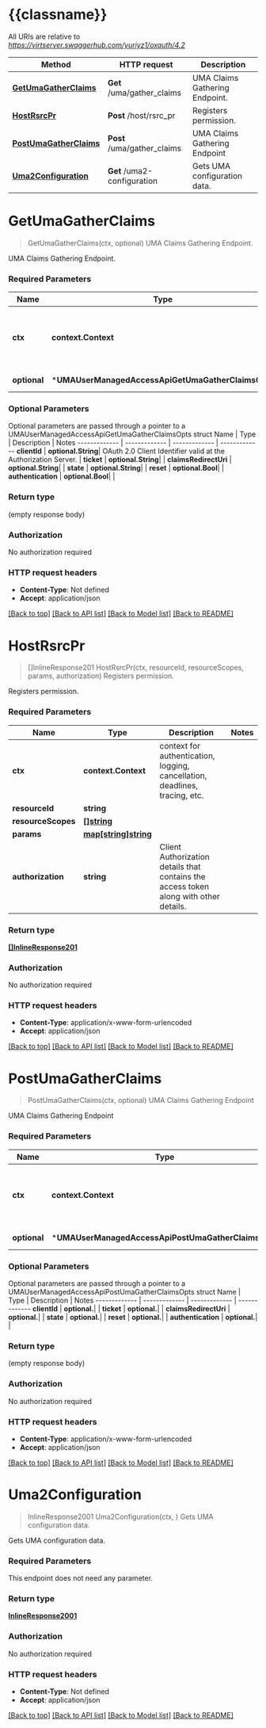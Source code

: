 # {{classname}}

All URIs are relative to *https://virtserver.swaggerhub.com/yuriyz1/oxauth/4.2*

Method | HTTP request | Description
------------- | ------------- | -------------
[**GetUmaGatherClaims**](UMAUserManagedAccessApi.md#GetUmaGatherClaims) | **Get** /uma/gather_claims | UMA Claims Gathering Endpoint.
[**HostRsrcPr**](UMAUserManagedAccessApi.md#HostRsrcPr) | **Post** /host/rsrc_pr | Registers permission.
[**PostUmaGatherClaims**](UMAUserManagedAccessApi.md#PostUmaGatherClaims) | **Post** /uma/gather_claims | UMA Claims Gathering Endpoint
[**Uma2Configuration**](UMAUserManagedAccessApi.md#Uma2Configuration) | **Get** /uma2-configuration | Gets UMA configuration data.

# **GetUmaGatherClaims**
> GetUmaGatherClaims(ctx, optional)
UMA Claims Gathering Endpoint.

UMA Claims Gathering Endpoint.

### Required Parameters

Name | Type | Description  | Notes
------------- | ------------- | ------------- | -------------
 **ctx** | **context.Context** | context for authentication, logging, cancellation, deadlines, tracing, etc.
 **optional** | ***UMAUserManagedAccessApiGetUmaGatherClaimsOpts** | optional parameters | nil if no parameters

### Optional Parameters
Optional parameters are passed through a pointer to a UMAUserManagedAccessApiGetUmaGatherClaimsOpts struct
Name | Type | Description  | Notes
------------- | ------------- | ------------- | -------------
 **clientId** | **optional.String**| OAuth 2.0 Client Identifier valid at the Authorization Server. | 
 **ticket** | **optional.String**|  | 
 **claimsRedirectUri** | **optional.String**|  | 
 **state** | **optional.String**|  | 
 **reset** | **optional.Bool**|  | 
 **authentication** | **optional.Bool**|  | 

### Return type

 (empty response body)

### Authorization

No authorization required

### HTTP request headers

 - **Content-Type**: Not defined
 - **Accept**: application/json

[[Back to top]](#) [[Back to API list]](../README.md#documentation-for-api-endpoints) [[Back to Model list]](../README.md#documentation-for-models) [[Back to README]](../README.md)

# **HostRsrcPr**
> []InlineResponse201 HostRsrcPr(ctx, resourceId, resourceScopes, params, authorization)
Registers permission.

Registers permission.

### Required Parameters

Name | Type | Description  | Notes
------------- | ------------- | ------------- | -------------
 **ctx** | **context.Context** | context for authentication, logging, cancellation, deadlines, tracing, etc.
  **resourceId** | **string**|  | 
  **resourceScopes** | [**[]string**](string.md)|  | 
  **params** | [**map[string]string**](string.md)|  | 
  **authorization** | **string**| Client Authorization details that contains the access token along with other details. | 

### Return type

[**[]InlineResponse201**](inline_response_201.md)

### Authorization

No authorization required

### HTTP request headers

 - **Content-Type**: application/x-www-form-urlencoded
 - **Accept**: application/json

[[Back to top]](#) [[Back to API list]](../README.md#documentation-for-api-endpoints) [[Back to Model list]](../README.md#documentation-for-models) [[Back to README]](../README.md)

# **PostUmaGatherClaims**
> PostUmaGatherClaims(ctx, optional)
UMA Claims Gathering Endpoint

UMA Claims Gathering Endpoint

### Required Parameters

Name | Type | Description  | Notes
------------- | ------------- | ------------- | -------------
 **ctx** | **context.Context** | context for authentication, logging, cancellation, deadlines, tracing, etc.
 **optional** | ***UMAUserManagedAccessApiPostUmaGatherClaimsOpts** | optional parameters | nil if no parameters

### Optional Parameters
Optional parameters are passed through a pointer to a UMAUserManagedAccessApiPostUmaGatherClaimsOpts struct
Name | Type | Description  | Notes
------------- | ------------- | ------------- | -------------
 **clientId** | **optional.**|  | 
 **ticket** | **optional.**|  | 
 **claimsRedirectUri** | **optional.**|  | 
 **state** | **optional.**|  | 
 **reset** | **optional.**|  | 
 **authentication** | **optional.**|  | 

### Return type

 (empty response body)

### Authorization

No authorization required

### HTTP request headers

 - **Content-Type**: application/x-www-form-urlencoded
 - **Accept**: application/json

[[Back to top]](#) [[Back to API list]](../README.md#documentation-for-api-endpoints) [[Back to Model list]](../README.md#documentation-for-models) [[Back to README]](../README.md)

# **Uma2Configuration**
> InlineResponse2001 Uma2Configuration(ctx, )
Gets UMA configuration data.

Gets UMA configuration data.

### Required Parameters
This endpoint does not need any parameter.

### Return type

[**InlineResponse2001**](inline_response_200_1.md)

### Authorization

No authorization required

### HTTP request headers

 - **Content-Type**: Not defined
 - **Accept**: application/json

[[Back to top]](#) [[Back to API list]](../README.md#documentation-for-api-endpoints) [[Back to Model list]](../README.md#documentation-for-models) [[Back to README]](../README.md)

